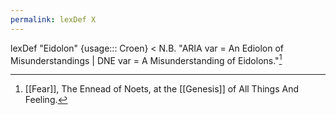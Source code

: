 ```yaml
---
permalink: lexDef X
---
```

lexDef "Eidolon" {usage::: Croen} < N.B. "ARIA var = An Ediolon of Misunderstandings | DNE var = A Misunderstanding of Eidolons."[^EidolonCroen]

[^EidolonCroen]: [[Fear]], The Ennead of Noets, at the [[Genesis]] of All Things And Feeling. 

